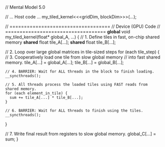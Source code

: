 // Mental Model 5.0

// ... Host code ...
my_tiled_kernel<<<gridDim, blockDim>>>(...);

// ===================================
// Device (GPU) Code
// ===================================
__global__ void my_tiled_kernel(float* global_A, ...) {
  // 1. Define tiles in fast, on-chip shared memory
  __shared__ float tile_A[...];
  __shared__ float tile_B[...];

  // 2. Loop over large global matrices in tile-sized steps
  for (each tile_step) {
    // 3. Cooperatively load one tile from slow global memory
    //    into fast shared memory.
    tile_A[...] = global_A[...];
    tile_B[...] = global_B[...];

    // 4. BARRIER: Wait for ALL threads in the block to finish loading.
    __syncthreads();

    // 5. All threads process the loaded tiles using FAST reads from shared memory.
    for (each element_in_tile) {
      sum += tile_A[...] * tile_B[...];
    }

    // 6. BARRIER: Wait for ALL threads to finish using the tiles.
    __syncthreads();
  }

  // 7. Write final result from registers to slow global memory.
  global_C[...] = sum;
}